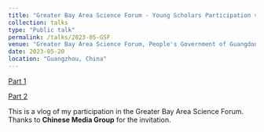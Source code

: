 ```yaml
---
title: "Greater Bay Area Science Forum - Young Scholars Participation vlog"
collection: talks
type: "Public talk"
permalink: /talks/2023-05-GSF
venue: "Greater Bay Area Science Forum, People's Government of Guangdong Province"
date: 2023-05-20
location: "Guangzhou, China"
---
```


[Part 1](https://content-static.cctvnews.cctv.com/snow-book/video.html?item_id=16388518615070371502&toc_style_id=video_default&share_to=wechat&track_id=7e0eae0f-7474-427b-af31-7cd0680e06e7)

[Part 2](https://content-static.cctvnews.cctv.com/snow-book/video.html?item_id=940043906949408370&toc_style_id=video_default&share_to=wechat&track_id=f2ab99b9-22ea-4254-8f5f-261c34a88ef3)

This is a vlog of my participation in the Greater Bay Area Science Forum. Thanks to **Chinese Media Group** for the invitation.